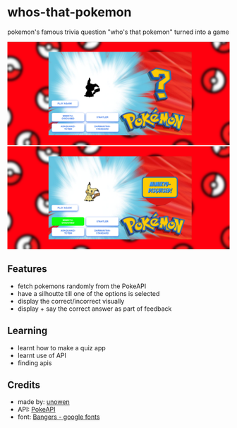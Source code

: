# whos-that-pokemon
pokemon's famous trivia question "who's that pokemon" turned into a game

![question page](./assets/preview1.png)
![correct answer page](./assets/preview2.png)

## Features
- fetch pokemons randomly from the PokeAPI
- have a silhoutte till one of the options is selected
- display the correct/incorrect visually
- display + say the correct answer as part of feedback


## Learning
- learnt how to make a quiz app
- learnt use of API
- finding apis


## Credits
- made by: [unowen](https://github.com/pari55051)
- API: [PokeAPI](https://pokeapi.co/)
- font: [Bangers - google fonts](https://fonts.google.com/specimen/Bangers)